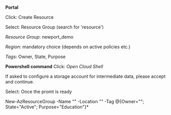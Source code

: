 **Portal**

Click: Create Resource

Select: Resource Group (search for 'resource')

*Resource Group*: newport_demo

*Region*: mandatory choice (depends on active policies etc.)

*Tags*: Owner, State, Purpose


**Powershell command**
Click: *Open Cloud Shell*

If asked to configure a storage account for intermediate data, please accept and continue.

Select: 
Once the promt is ready

New-AzResourceGroup -Name "<ResourceGroupName>" -Location "<Region>" -Tag @{Owner="<your e-mail>"; State="Active"; Purpose="Education"}*
